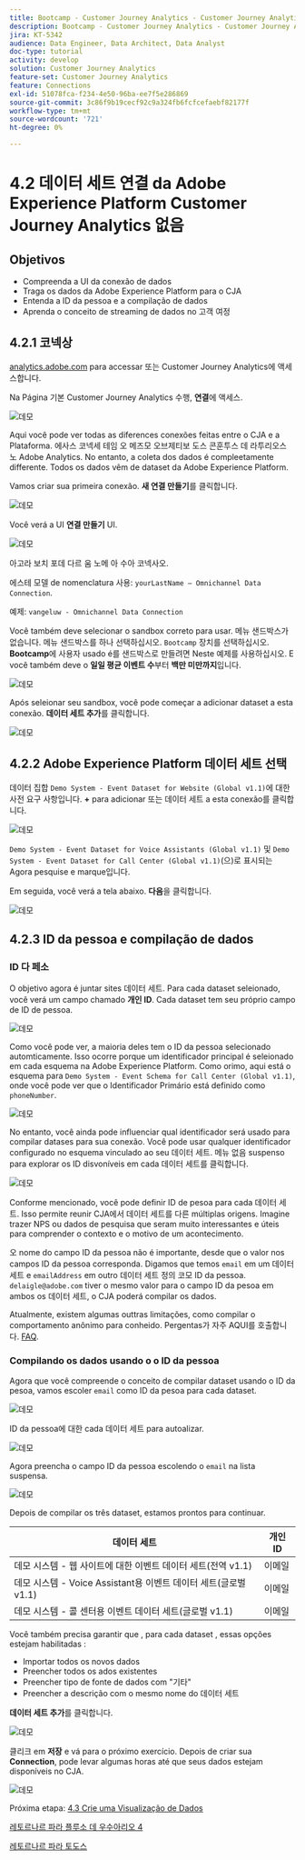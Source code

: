 ```yaml
---
title: Bootcamp - Customer Journey Analytics - Customer Journey Analytics에서 Adobe Experience Platform 데이터 세트 연결 - 브라질
description: Bootcamp - Customer Journey Analytics - Customer Journey Analytics에서 Adobe Experience Platform 데이터 세트 연결 - 브라질
jira: KT-5342
audience: Data Engineer, Data Architect, Data Analyst
doc-type: tutorial
activity: develop
solution: Customer Journey Analytics
feature-set: Customer Journey Analytics
feature: Connections
exl-id: 51078fca-f234-4e50-96ba-ee7f5e286869
source-git-commit: 3c86f9b19cecf92c9a324fb6fcfcefaebf82177f
workflow-type: tm+mt
source-wordcount: '721'
ht-degree: 0%

---
```


# 4.2 데이터 세트 연결 da Adobe Experience Platform Customer Journey Analytics 없음

## Objetivos

- Compreenda a UI da conexão de dados
- Traga os dados da Adobe Experience Platform para o CJA
- Entenda a ID da pessoa e a compilação de dados
- Aprenda o conceito de streaming de dados no 고객 여정

## 4.2.1 코넥상

[analytics.adobe.com](https://analytics.adobe.com) para accessar 또는 Customer Journey Analytics에 액세스합니다.

Na Página 기본 Customer Journey Analytics 수행, **연결**&#x200B;에 액세스.

![데모](./images/cja2.png)

Aqui você pode ver todas as diferences conexões feitas entre o CJA e a Plataforma. 에사스 코넥세 테임 오 메즈모 오브제티보 도스 콘훈투스 데 라투리오스 노 Adobe Analytics. No entanto, a coleta dos dados é compleetamente differente. Todos os dados vêm de dataset da Adobe Experience Platform.

Vamos criar sua primeira conexão. **새 연결 만들기**&#x200B;를 클릭합니다.

![데모](./images/cja4.png)

Você verá a UI **연결 만들기** UI.

![데모](./images/cja5.png)

아고라 보치 포데 다르 움 노메 아 수아 코넥사오.

에스테 모델 de nomenclatura 사용: `yourLastName – Omnichannel Data Connection`.

예제: `vangeluw - Omnichannel Data Connection`

Você também deve selecionar o sandbox correto para usar. 메뉴 샌드박스가 없습니다. 메뉴 샌드박스를 하나 선택하십시오. `Bootcamp` 장치를 선택하십시오. **Bootcamp**&#x200B;에 사용자 usado é를 샌드박스로 만들려면 Neste 예제를 사용하십시오. E você também deve o **일일 평균 이벤트 수**&#x200B;부터 **백만 미만까지**&#x200B;입니다.

![데모](./images/cjasb.png)

Após seleionar seu sandbox, você pode começar a adicionar dataset a esta conexão. **데이터 세트 추가**&#x200B;를 클릭합니다.

![데모](./images/cjasb1.png)

## 4.2.2 Adobe Experience Platform 데이터 세트 선택

데이터 집합 `Demo System - Event Dataset for Website (Global v1.1)`에 대한 사전 요구 사항입니다. **+** para adicionar 또는 데이터 세트 a esta conexão를 클릭합니다.

![데모](./images/cja7.png)

`Demo System - Event Dataset for Voice Assistants (Global v1.1)` 및 `Demo System - Event Dataset for Call Center (Global v1.1)`(으)로 표시되는 Agora pesquise e marque입니다.

Em seguida, você verá a tela abaixo. **다음**&#x200B;을 클릭합니다.

![데모](./images/cja9.png)

## 4.2.3 ID da pessoa e compilação de dados

### ID 다 페소

O objetivo agora é juntar sites 데이터 세트. Para cada dataset seleionado, você verá um campo chamado **개인 ID**. Cada dataset tem seu próprio campo de ID de pessoa.

![데모](./images/cja11.png)

Como você pode ver, a maioria deles tem o ID da pessoa selecionado automticamente. Isso ocorre porque um identificador principal é seleionado em cada esquema na Adobe Experience Platform. Como orimo, aqui está o esquema para `Demo System - Event Schema for Call Center (Global v1.1)`, onde você pode ver que o Identificador Primário está definido como `phoneNumber`.

![데모](./images/cja13.png)

No entanto, você ainda pode influenciar qual identificador será usado para compilar datases para sua conexão. Você pode usar qualquer identificador configurado no esquema vinculado ao seu 데이터 세트. 메뉴 없음 suspenso para explorar os ID disvoníveis em cada 데이터 세트를 클릭합니다.

![데모](./images/cja14.png)

Conforme mencionado, você pode definir ID de pesoa para cada 데이터 세트. Isso permite reunir CJA에서 데이터 세트를 다른 múltiplas origens. Imagine trazer NPS ou dados de pesquisa que seram muito interessantes e úteis para comprender o contexto e o motivo de um acontecimento.

오 nome do campo ID da pessoa não é importante, desde que o valor nos campos ID da pessoa corresponda. Digamos que temos `email` em um 데이터 세트 e `emailAddress` em outro 데이터 세트 정의 코모 ID da pessoa. `delaigle@adobe.com` tiver o mesmo valor para o campo ID da pesoa em ambos os 데이터 세트, o CJA poderá compilar os dados.

Atualmente, existem algumas outtras limitações, como compilar o comportamento anônimo para conheido. Pergentas가 자주 AQUI를 호출합니다. [FAQ](https://experienceleague.adobe.com/docs/analytics-platform/using/cja-overview/cja-faq.html).


### Compilando os dados usando o o ID da pessoa

Agora que você compreende o conceito de compilar dataset usando o ID da pesoa, vamos escoler `email` como ID da pesoa para cada dataset.

![데모](./images/cja15.png)

ID da pessoa에 대한 cada 데이터 세트 para autoalizar.

![데모](./images/cja12a.png)

Agora preencha o campo ID da pessoa escolendo o `email` na lista suspensa.

![데모](./images/cja17.png)

Depois de compilar os três dataset, estamos prontos para continuar.

| 데이터 세트 | 개인 ID |
| ----------------- |-------------| 
| 데모 시스템 - 웹 사이트에 대한 이벤트 데이터 세트(전역 v1.1) | 이메일 |
| 데모 시스템 - Voice Assistant용 이벤트 데이터 세트(글로벌 v1.1) | 이메일 |
| 데모 시스템 - 콜 센터용 이벤트 데이터 세트(글로벌 v1.1) | 이메일 |

Você também precisa garantir que , para cada dataset , essas opções estejam habilitadas :

- Importar todos os novos dados
- Preencher todos os ados existentes
- Preencher tipo de fonte de dados com &quot;기타&quot;
- Preencher a descrição com o mesmo nome do 데이터 세트

**데이터 세트 추가**&#x200B;를 클릭합니다.

![데모](./images/cja16.png)

클리크 em **저장** e vá para o próximo exercício. Depois de criar sua **Connection**, pode levar algumas horas até que seus dados estejam disponíveis no CJA.

![데모](./images/cja20.png)

Próxima etapa: [4.3 Crie uma Visualização de Dados](./ex3.md)

[레토르나르 파라 플루소 데 우수아리오 4](./uc4.md)

[레토르나르 파라 토도스](./../../overview.md)
